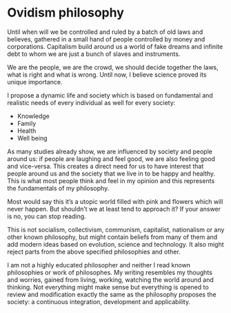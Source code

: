 # Ovidism philosophy

Until when will we be controlled and ruled by a batch of old laws and believes, gathered in a small hand of people controlled by money and corporations. Capitalism build around us a world of fake dreams and infinite debt to whom we are just a bunch of slaves and instruments.

We are the people, we are the crowd, we should decide together the laws, what is right and what is wrong. Until now, I believe science proved its unique importance.

I propose a dynamic life and society which is based on fundamental and realistic needs of every individual as well for every society: 
- Knowledge
- Family
- Health
- Well being

As many studies already show, we are influenced by society and people around us: if people are laughing and feel good, we are also feeling good and vice-versa. This creates a direct need for us to have interest that people around us and the society that we live in to be happy and healthy. This is what most people think and feel in my opinion and this represents the fundamentals of my philosophy.

Most would say this it’s a utopic world filled with pink and flowers which will never happen. But shouldn’t we at least tend to approach it? If your answer is no, you can stop reading.

This is not socialism, collectivism, communism, capitalist, nationalism or any other known philosophy, but might contain beliefs from many of them and add modern ideas based on evolution, science and technology. It also might reject parts from the above specified philosophies and other. 

I am not a highly educated philosopher and neither I read known philosophies or work of philosophes. My writing resembles my thoughts and worries, gained from living, working, watching the world around and thinking. Not everything might make sense but everything is opened to review and modification exactly the same as the philosophy proposes the society: a continuous integration, development and applicability.
